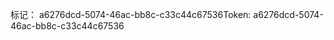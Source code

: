 <span data-ttu-id="a3ae2-101">标记： a6276dcd-5074-46ac-bb8c-c33c44c67536</span><span class="sxs-lookup"><span data-stu-id="a3ae2-101">Token: a6276dcd-5074-46ac-bb8c-c33c44c67536</span></span>